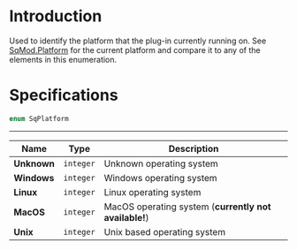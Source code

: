 # Introduction

Used to identify the platform that the plug-in currently running on. See [SqMod.Platform](Enumerations/Enum.SqMod) for the current platform and compare it to any of the elements in this enumeration.

# Specifications

```js
enum SqPlatform
```

----

| Name | Type | Description |
|---|---|---|
| **Unknown** | `integer` | Unknown operating system |
| **Windows** | `integer` | Windows operating system |
| **Linux** | `integer` | Linux operating system |
| **MacOS** | `integer` | MacOS operating system (**currently not available!**) |
| **Unix** | `integer` | Unix based operating system |
